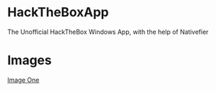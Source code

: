 # HackTheBoxApp
The Unofficial HackTheBox Windows App, with the help of Nativefier

# Images
[Image One](https://i.gyazo.com/c07819300930ac5488c23ecef71b7abc.png)
